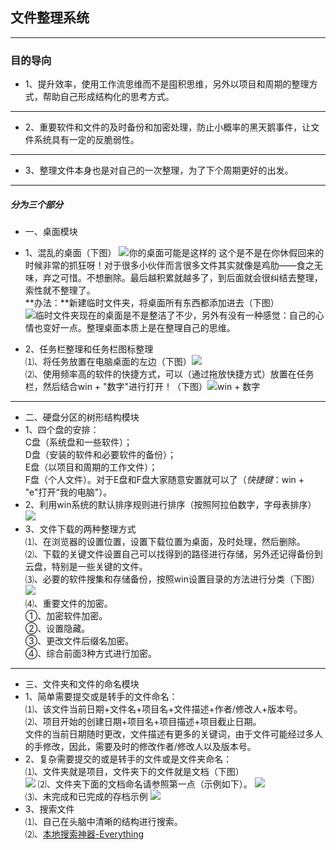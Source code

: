 ## 文件整理系统

----------
### 目的导向
- 1、提升效率，使用工作流思维而不是囤积思维，另外以项目和周期的整理方式，帮助自己形成结构化的思考方式。
 ---
- 2、重要软件和文件的及时备份和加密处理，防止小概率的黑天鹅事件，让文件系统具有一定的反脆弱性。
 ---
- 3、整理文件本身也是对自己的一次整理，为了下个周期更好的出发。

------

##### 分为三个部分
 - 一、桌面模块
  - 1、混乱的桌面（下图） 
  ![你的桌面可能是这样的](http://i.imgur.com/L8wASYj.jpg)
这个是不是在你休假回来的时候非常的抓狂呀！对于很多小伙伴而言很多文件其实就像是鸡肋——食之无味，弃之可惜。不想删除。最后越积累就越多了，到后面就会很纠结去整理，索性就不整理了。                                                   
**办法：**新建临时文件夹，将桌面所有东西都添加进去（下图）  
![临时文件夹](http://i.imgur.com/QL1uoNC.jpg)现在的桌面是不是整洁了不少，另外有没有一种感觉：自己的心情也变好一点。整理桌面本质上是在整理自己的思维。  
  
  - 2、任务栏整理和任务栏图标整理  
⑴、将任务放置在电脑桌面的左边（下图）![](http://i.imgur.com/ooWCAXo.jpg)     
⑵、使用频率高的软件的快捷方式，可以（通过拖放快捷方式）放置在任务栏，然后结合win + "数字"进行打开！（下图）![win + 数字](http://i.imgur.com/EnuOE9s.jpg)


 - --
 - 二、硬盘分区的树形结构模块
  - 1、四个盘的安排：  
   C盘（系统盘和一些软件）；  
   D盘（安装的软件和必要软件的备份）；  
   E盘（以项目和周期的工作文件）；  
   F盘（个人文件）。对于E盘和F盘大家随意安置就可以了（*快捷键*：win + "e"打开“我的电脑"）。
  - 2、利用win系统的默认排序规则进行排序（按照阿拉伯数字，字母表排序） 
   ![](http://i.imgur.com/jNlLZEy.png)
  - 3、文件下载的两种整理方式  
   ⑴、在浏览器的设置位置，设置下载位置为桌面，及时处理，然后删除。  
   ⑵、下载的关键文件设置自己可以找得到的路径进行存储，另外还记得备份到云盘，特别是一些关键的文件。  
   ⑶、必要的软件搜集和存储备份，按照win设置目录的方法进行分类（下图）![](http://i.imgur.com/4qYAsPA.png)  
   ⑷、重要文件的加密。  
   ①、加密软件加密。  
   ②、设置隐藏。  
   ③、更改文件后缀名加密。  
   ④、综合前面3种方式进行加密。

---
 - 三、文件夹和文件的命名模块
  - 1、简单需要提交或是转手的文件命名：  
  ⑴、该文件当前日期+文件名+项目名+文件描述+作者/修改人+版本号。  
  ⑵、项目开始的创建日期+项目名+项目描述+项目截止日期。  
  文件的当前日期随时更改，文件描述有更多的关键词，由于文件可能经过多人的手修改，因此，需要及时的修改作者/修改人以及版本号。
  - 2、复杂需要提交的或是转手的文件或是文件夹命名：  
  ⑴、文件夹就是项目，文件夹下的文件就是文档（下图）  
  ![](http://i.imgur.com/WeLKQtc.png)
  ⑵、文件夹下面的文档命名请参照第一点（示例如下）。
  ![](http://i.imgur.com/zZK8FRj.png)  
  ⑶、未完成和已完成的存档示例
  ![](http://i.imgur.com/Dnn1QCI.png)    
  - 3、搜索文件   
  ⑴、自己在头脑中清晰的结构进行搜索。  
  ⑵、[本地搜索神器-Everything](http://www.voidtools.com/)


  
  

